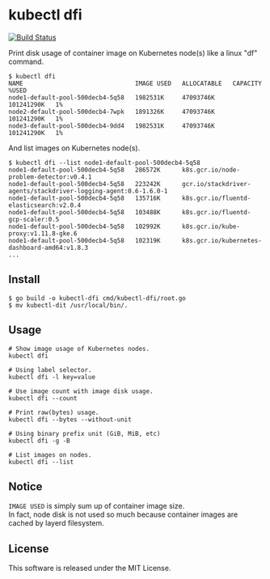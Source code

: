 # kubectl dfi

[![Build Status](https://travis-ci.org/makocchi-git/kubectl-dfi.svg?branch=master)](https://travis-ci.org/makocchi-git/kubectl-dfi)

Print disk usage of container image on Kubernetes node(s) like a linux "df" command.  

```shell
$ kubectl dfi
NAME                               IMAGE USED   ALLOCATABLE   CAPACITY     %USED
node1-default-pool-500decb4-5q58   1982531K     47093746K     101241290K   1%
node2-default-pool-500decb4-7wpk   1891326K     47093746K     101241290K   1%
node3-default-pool-500decb4-9dd4   1982531K     47093746K     101241290K   1%
```

And list images on Kubernetes node(s).

```shell
$ kubectl dfi --list node1-default-pool-500decb4-5q58
node1-default-pool-500decb4-5q58   286572K      k8s.gcr.io/node-problem-detector:v0.4.1
node1-default-pool-500decb4-5q58   223242K      gcr.io/stackdriver-agents/stackdriver-logging-agent:0.6-1.6.0-1
node1-default-pool-500decb4-5q58   135716K      k8s.gcr.io/fluentd-elasticsearch:v2.0.4
node1-default-pool-500decb4-5q58   103488K      k8s.gcr.io/fluentd-gcp-scaler:0.5
node1-default-pool-500decb4-5q58   102992K      k8s.gcr.io/kube-proxy:v1.11.8-gke.6
node1-default-pool-500decb4-5q58   102319K      k8s.gcr.io/kubernetes-dashboard-amd64:v1.8.3
...
```

## Install

```shell
$ go build -o kubectl-dfi cmd/kubectl-dfi/root.go
$ mv kubectl-dit /usr/local/bin/.
```

## Usage

```shell
# Show image usage of Kubernetes nodes.
kubectl dfi

# Using label selector.
kubectl dfi -l key=value

# Use image count with image disk usage.
kubectl dfi --count

# Print raw(bytes) usage.
kubectl dfi --bytes --without-unit

# Using binary prefix unit (GiB, MiB, etc)
kubectl dfi -g -B

# List images on nodes.
kubectl dfi --list
```

## Notice

`IMAGE USED` is simply sum up of container image size.  
In fact, node disk is not used so much because container images are cached by layerd filesystem.

## License

This software is released under the MIT License.
